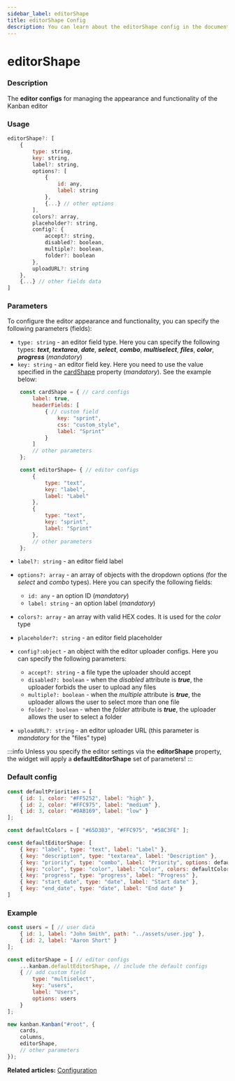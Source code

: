 ```yaml
---
sidebar_label: editorShape
title: editorShape Config
description: You can learn about the editorShape config in the documentation of the DHTMLX JavaScript Kanban library. Browse developer guides and API reference, try out code examples and live demos, and download a free 30-day evaluation version of DHTMLX Kanban.
---
```


# editorShape

### Description

The **editor configs** for managing the appearance and functionality of the Kanban editor

### Usage

~~~jsx {}
editorShape?: [
	{
		type: string,
		key: string,
		label?: string,
		options?: [
			{
				id: any,
				label: string
			},
			{...} // other options
		],
		colors?: array,
		placeholder?: string,
		config?: {
			accept?: string,
			disabled?: boolean,
			multiple?: boolean,
			folder?: boolean
		},
		uploadURL?: string
	},
	{...} // other fields data
]
~~~

### Parameters

To configure the editor appearance and functionality, you can specify the following parameters (fields):

- `type: string` - an editor field type. Here you can specify the following types: ***text***, ***textarea***, ***date***, ***select***, ***combo***, ***multiselect***, ***files***, ***color***, ***progress*** (*mandatory*)
- `key: string` - an editor field key. Here you need to use the value specified in the [cardShape](../js_kanban_cardshape_config) property (*mandatory*). See the example below:

~~~js {2,5,16,21}
	const cardShape = { // card configs
		label: true,
		headerFields: [
			{ // custom field
				key: "sprint",
				css: "custom_style",
				label: "Sprint"
			}
		]
		// other parameters
	};

	const editorShape= { // editor configs
		{
			type: "text",
			key: "label",
			label: "Label"
		},
		{
			type: "text",
			key: "sprint",
			label: "Sprint"
		},
		// other parameters
	};
~~~
- `label?: string` - an editor field label

- `options?: array` - an array of objects with the dropdown options (for the *select* and *combo* types). Here you can specify the following fields:
	- `id: any` - an option ID (*mandatory*)
	- `label: string` - an option label (*mandatory*)

- `colors?: array` - an array with valid HEX codes. It is used for the *color* type
- `placeholder?: string` - an editor field placeholder

- `config?:object` - an object with the editor uploader configs. Here you can specify the following parameters:
	- `accept?: string` -  a file type the uploader should accept
	- `disabled?: boolean` - when the *disabled* attribute is ***true***, the uploader forbids the user to upload any files
	- `multiple?: boolean` - when the *multiple* attribute is ***true***, the uploader allows the user to select more than one file
	- `folder?: boolean` - when the *folder* attribute is ***true***, the uploader allows the user to select a folder

- `uploadURL?: string` - an editor uploader URL (this parameter is *mandatory* for the "files" type)

:::info
Unless you specify the editor settings via the **editorShape** property, the widget will apply a **defaultEditorShape** set of parameters!
:::

### Default config

~~~jsx {}
const defaultPriorities = [
	{ id: 1, color: "#FF5252", label: "high" },
	{ id: 2, color: "#FFC975", label: "medium" },
	{ id: 3, color: "#0AB169", label: "low" }
];

const defaultColors = [ "#65D3B3", "#FFC975", "#58C3FE" ];

const defaultEditorShape: [
	{ key: "label", type: "text", label: "Label" },
	{ key: "description", type: "textarea", label: "Description" },
	{ key: "priority", type: "combo", label: "Priority", options: defaultPriorities },
	{ key: "color", type: "color", label: "Color", colors: defaultColors },
	{ key: "progress", type: "progress", label: "Progress" },
	{ key: "start_date", type: "date", label: "Start date" },
	{ key: "end_date", type: "date", label: "End date" }
]
~~~

### Example

~~~jsx {6-14,19}
const users = [ // user data
	{ id: 1, label: "John Smith", path: "../assets/user.jpg" },
	{ id: 2, label: "Aaron Short" }
];

const editorShape = [ // editor configs
	...kanban.defaultEditorShape, // include the default configs
	{ // add custom field
		type: "multiselect",
		key: "users",
		label: "Users",
		options: users
	}
];

new kanban.Kanban("#root", {
	cards,
	columns,
	editorShape,
	// other parameters
});
~~~

**Related articles:** [Configuration](../../../guides/configuration#editor)
